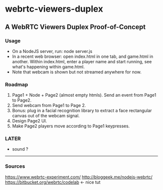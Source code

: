 webrtc-viewers-duplex
=====================

## A WebRTC Viewers Duplex Proof-of-Concept


### Usage
- On a NodeJS server, run: node server.js
- In a recent web browser: open index.html in one tab, and game.html in another.
  Within index.html, enter a player name and start running, see what's happening within game.html.
- Note that webcam is shown but not streamed anywhere for now.



### Roadmap
1. Page1 + Node + Page2 (almost empty htmls).
   Send an event from Page1 to Page2.
2. Send webcam from Page1 to Page 2.
2. Bonus: plug in a facial recognition library to extract a face rectangular canvas out of the webcam signal.
3. Design Page2 UI.
4. Make Page2 players move according to Page1 keypresses.

### LATER
- sound ?

---
### Sources

https://www.webrtc-experiment.com/
http://bloggeek.me/nodejs-webrtc/
https://bitbucket.org/webrtc/codelab <- nice tut
